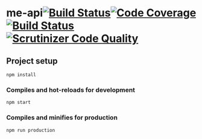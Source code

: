 # me-api[![Build Status](https://travis-ci.com/gurrabergh/jsramverk-meapi.svg?branch=master)](https://travis-ci.com/gurrabergh/jsramverk-meapi)[![Code Coverage](https://scrutinizer-ci.com/g/gurrabergh/jsramverk-meapi/badges/coverage.png?b=master)](https://scrutinizer-ci.com/g/gurrabergh/jsramverk-meapi/?branch=master)[![Build Status](https://scrutinizer-ci.com/g/gurrabergh/jsramverk-meapi/badges/build.png?b=master)](https://scrutinizer-ci.com/g/gurrabergh/jsramverk-meapi/build-status/master)[![Scrutinizer Code Quality](https://scrutinizer-ci.com/g/gurrabergh/jsramverk-meapi/badges/quality-score.png?b=master)](https://scrutinizer-ci.com/g/gurrabergh/jsramverk-meapi/?branch=master)

## Project setup
```
npm install
```

### Compiles and hot-reloads for development
```
npm start
```

### Compiles and minifies for production
```
npm run production
```
